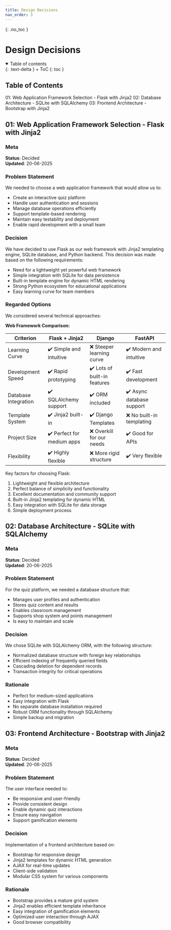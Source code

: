 ```yaml
---
title: Design Decisions
nav_order: 3
---
```


{: .no_toc }
# Design Decisions

<details open markdown="block">
{: .text-delta }
<summary>Table of contents</summary>
+ ToC
{: toc }
</details>

## Table of Contents
01: Web Application Framework Selection - Flask with Jinja2
02: Database Architecture - SQLite with SQLAlchemy
03: Frontend Architecture - Bootstrap with Jinja2

## 01: Web Application Framework Selection - Flask with Jinja2

### Meta
**Status**: Decided  
**Updated**: 20-06-2025

### Problem Statement
We needed to choose a web application framework that would allow us to:
- Create an interactive quiz platform
- Handle user authentication and sessions
- Manage database operations efficiently
- Support template-based rendering
- Maintain easy testability and deployment
- Enable rapid development with a small team

### Decision
We have decided to use Flask as our web framework with Jinja2 templating engine, SQLite database, and Python backend. This decision was made based on the following requirements:
- Need for a lightweight yet powerful web framework
- Simple integration with SQLite for data persistence
- Built-in template engine for dynamic HTML rendering
- Strong Python ecosystem for educational applications
- Easy learning curve for team members

### Regarded Options
We considered several technical approaches:

**Web Framework Comparison:**

Criterion | Flask + Jinja2 | Django | FastAPI
----------|---------------|---------|----------
Learning Curve | ✔️ Simple and intuitive | ❌ Steeper learning curve | ✔️ Modern and intuitive
Development Speed | ✔️ Rapid prototyping | ✔️ Lots of built-in features | ✔️ Fast development
Database Integration | ✔️ SQLAlchemy support | ✔️ ORM included | ✔️ Async database support
Template System | ✔️ Jinja2 built-in | ✔️ Django Templates | ❌ No built-in templating
Project Size | ✔️ Perfect for medium apps | ❌ Overkill for our needs | ✔️ Good for APIs
Flexibility | ✔️ Highly flexible | ❌ More rigid structure | ✔️ Very flexible

Key factors for choosing Flask:
1. Lightweight and flexible architecture
2. Perfect balance of simplicity and functionality
3. Excellent documentation and community support
4. Built-in Jinja2 templating for dynamic HTML
5. Easy integration with SQLite for data storage
6. Simple deployment process

## 02: Database Architecture - SQLite with SQLAlchemy

### Meta
**Status**: Decided  
**Updated**: 20-06-2025

### Problem Statement
For the quiz platform, we needed a database structure that:
- Manages user profiles and authentication
- Stores quiz content and results
- Enables classroom management
- Supports shop system and points management
- Is easy to maintain and scale

### Decision
We chose SQLite with SQLAlchemy ORM, with the following structure:
- Normalized database structure with foreign key relationships
- Efficient indexing of frequently queried fields
- Cascading deletion for dependent records
- Transaction integrity for critical operations

### Rationale
- Perfect for medium-sized applications
- Easy integration with Flask
- No separate database installation required
- Robust ORM functionality through SQLAlchemy
- Simple backup and migration

## 03: Frontend Architecture - Bootstrap with Jinja2

### Meta
**Status**: Decided  
**Updated**: 20-06-2025

### Problem Statement
The user interface needed to:
- Be responsive and user-friendly
- Provide consistent design
- Enable dynamic quiz interactions
- Ensure easy navigation
- Support gamification elements

### Decision
Implementation of a frontend architecture based on:
- Bootstrap for responsive design
- Jinja2 templates for dynamic HTML generation
- AJAX for real-time updates
- Client-side validation
- Modular CSS system for various components

### Rationale
- Bootstrap provides a mature grid system
- Jinja2 enables efficient template inheritance
- Easy integration of gamification elements
- Optimized user interaction through AJAX
- Good browser compatibility
